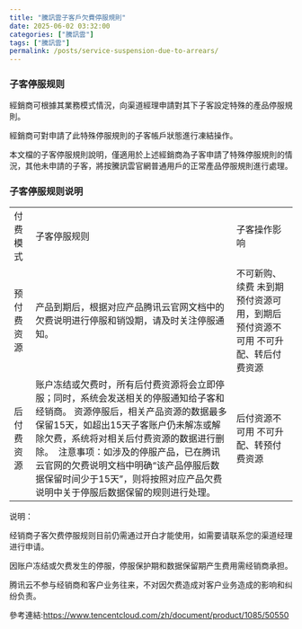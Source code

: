 ```yaml
---
title: "騰訊雲子客戶欠費停服規則"
date: 2025-06-02 03:32:00
categories: ["騰訊雲"]
tags: ["騰訊雲"]
permalink: /posts/service-suspension-due-to-arrears/
---
```

### 子客停服规则

經銷商可根據其業務模式情況，向渠道經理申請對其下子客設定特殊的產品停服規則。

經銷商可對申請了此特殊停服規則的子客帳戶狀態進行凍結操作。

本文檔的子客停服規則說明，僅適用於上述經銷商為子客申請了特殊停服規則的情況，其他未申請的子客，將按騰訊雲官網普通用戶的正常產品停服規則進行處理。

### 子客停服规则说明

|  |  |  |
| --- | --- | --- |
| 付费模式 | 子客停服规则 | 子客操作影响 |
| 预付费资源 | 产品到期后，根据对应产品腾讯云官网文档中的欠费说明进行停服和销毁期，请及时关注停服通知。 | 不可新购、续费  未到期预付资源可用，到期后预付资源不可用  不可升配、转后付费资源 |
| 后付费资源 | 账户冻结或欠费时，所有后付费资源将会立即停服；同时，系统会发送相关的停服通知给子客和经销商。  资源停服后，相关产品资源的数据最多保留15天，如超出15天子客账户仍未解冻或解除欠费，系统将对相关后付费资源的数据进行删除。  ﻿  注意事项：如涉及的停服产品，已在腾讯云官网的欠费说明文档中明确“该产品停服后数据保留时间少于15天”，则将按照对应产品欠费说明中关于停服后数据保留的规则进行处理。 | 后付资源不可用  不可升配、转预付费资源 |

说明：

经销商子客欠费停服规则目前仍需通过开白才能使用，如需要请联系您的渠道经理进行申请。

因账户冻结或欠费发生的停服，停服保护期和数据保留期产生费用需经销商承担。

腾讯云不参与经销商和客户业务往来，不对因欠费造成对客户业务造成的影响和纠纷负责。

參考連結:<https://www.tencentcloud.com/zh/document/product/1085/50550>